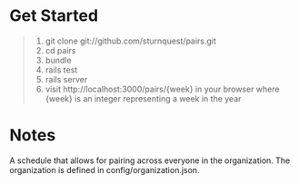 Get Started
===========

> 1. git clone git://github.com/sturnquest/pairs.git
> 2. cd pairs
> 3. bundle
> 4. rails test
> 5. rails server
> 6. visit http://localhost:3000/pairs/{week} in your browser where {week} is an integer representing a week in the year

Notes
=====
<p>
A schedule that allows for pairing across everyone in the organization. The organization is defined in config/organization.json.
</p>



